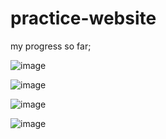 ﻿# practice-website

my progress so far;

![image](https://github.com/user-attachments/assets/c3108b5b-a0af-44da-afab-74557bc6c3da)

![image](https://github.com/user-attachments/assets/29bbadf5-be08-4fbf-a19e-f37ea1a9111f)

![image](https://github.com/user-attachments/assets/611f8b93-4857-4415-9e66-d64c180a6a5b)

![image](https://github.com/user-attachments/assets/1d12b8bd-b446-4828-976c-a8cad03c5021)
